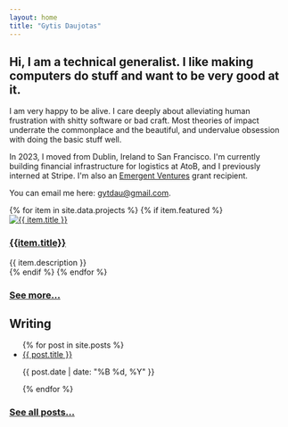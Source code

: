 ```yaml
---
layout: home
title: "Gytis Daujotas"
---
```


<div class="home-grid">

<div class="bio gap-4 flex flex-col">
<h2>
Hi, I am a technical generalist. I like making computers do stuff and want to be very good at it.
</h2>
<p>
I am very happy to be alive. I care deeply about alleviating human frustration with shitty software or bad craft. Most theories of impact underrate the commonplace and the beautiful, and undervalue obsession with doing the basic stuff well.
</p>
<p>
In 2023, I moved from Dublin, Ireland to San Francisco. I'm currently building financial infrastructure for logistics at AtoB, and I previously interned at Stripe. I'm also an <a href="https://newscience.org/emergent-ventures-winners/">Emergent Ventures</a> grant recipient.
</p>
<p>
You can email me here: <a href="mailto:gytdau@gmail.com">gytdau@gmail.com</a>.
</p>
</div>

<div class="projects">
<div class="flex flex-col gap-4 pb-6">
{% for item in site.data.projects %}
{% if item.featured %}
    <div class="flex gap-2 flex-row md:flex-col">
    <a href="{{ item.link }}">
      <img src="{{ item.image }}" alt="{{ item.title }}" class="image-placeholder">
    </a>
    <div>
    <h3>
      <a href="{{ item.link }}">
        {{item.title}}
      </a>
      </h3>
      <div class="no-decoration">{{ item.description }}</div>
      </div>
    </div>
  {% endif %}
{% endfor %}
</div>

<h3>
<a href="/projects">See more...</a>
</h3>

</div>
<div class="blog">

<h2>Writing</h2>

<ul class="list-none flex flex-col gap-4 pt-6 pb-6">
{% for post in site.posts %}
<li>
 <a href="{{ post.url }}">{{ post.title }}</a>
 <p>{{ post.date | date: "%B %d, %Y" }}</p>
</li>
{% endfor %}
</ul>
<h3><a href="/posts">See all posts...</a></h3>

</div>

</div>
